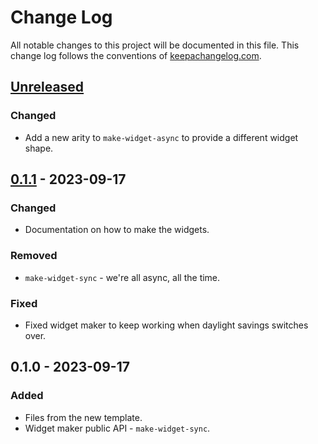 # Change Log
All notable changes to this project will be documented in this file. This change log follows the conventions of [keepachangelog.com](http://keepachangelog.com/).

## [Unreleased]
### Changed
- Add a new arity to `make-widget-async` to provide a different widget shape.

## [0.1.1] - 2023-09-17
### Changed
- Documentation on how to make the widgets.

### Removed
- `make-widget-sync` - we're all async, all the time.

### Fixed
- Fixed widget maker to keep working when daylight savings switches over.

## 0.1.0 - 2023-09-17
### Added
- Files from the new template.
- Widget maker public API - `make-widget-sync`.

[Unreleased]: https://sourcehost.site/your-name/snake-clj/compare/0.1.1...HEAD
[0.1.1]: https://sourcehost.site/your-name/snake-clj/compare/0.1.0...0.1.1
